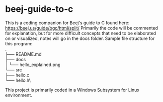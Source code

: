 # beej-guide-to-c
This is a coding companion for Beej's guide to C found here: https://beej.us/guide/bgc/html/split/
Primarily the code will be commented for explanation, but for more difficult concepts that need to be elaborated on or visualized, notes will go in the docs folder.
Sample file structure for this program:\
.\
├── README.md\
├── docs\
│   └── hello_explained.png\
└── src\
    ├── hello.c\
    └── hello.h\

This project is primarily coded in a Windows Subsystem for Linux environment.